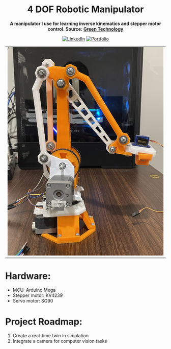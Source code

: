 <div align="center" style="text-align: center;">

<h1>4 DOF Robotic Manipulator</h1>

<p>
  <b>A manipulator I use for learning inverse kinematics and stepper motor control. Source: <a href="https://www.youtube.com/playlist?list=PLsledda3noQdC1IDHGeP2iAyfYHCGpoAv">Green Technology</a></b>
</p>

[![LinkedIn](https://img.shields.io/badge/LinkedIn-blue)](www.linkedin.com/in/bao-dinh-usf)
[![Portfolio](https://img.shields.io/badge/Portfolio-white)](https://baodn19.weebly.com/)

</div>

<table>
  <tr>
    <td><img src="https://github.com/baodn19/4-dof-robotic-arm/blob/main/Asset/Manipulator.JPG"></a></td>
  </tr>
</table>

# Hardware:
- MCU: Arduino Mega
- Stepper motor: KV4239
- Servo motor: SG90

# Project Roadmap:
1. Create a real-time twin in simulation
2. Integrate a camera for computer vision tasks

